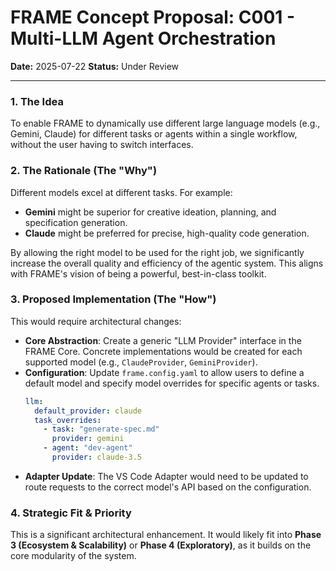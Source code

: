 # FRAME Concept Proposal: C001 - Multi-LLM Agent Orchestration

**Date:** 2025-07-22
**Status:** Under Review

---

### 1. The Idea
To enable FRAME to dynamically use different large language models (e.g., Gemini, Claude) for different tasks or agents within a single workflow, without the user having to switch interfaces.

### 2. The Rationale (The "Why")
Different models excel at different tasks. For example:
* **Gemini** might be superior for creative ideation, planning, and specification generation.
* **Claude** might be preferred for precise, high-quality code generation.

By allowing the right model to be used for the right job, we significantly increase the overall quality and efficiency of the agentic system. This aligns with FRAME's vision of being a powerful, best-in-class toolkit.

### 3. Proposed Implementation (The "How")
This would require architectural changes:
* **Core Abstraction**: Create a generic "LLM Provider" interface in the FRAME Core. Concrete implementations would be created for each supported model (e.g., `ClaudeProvider`, `GeminiProvider`).
* **Configuration**: Update `frame.config.yaml` to allow users to define a default model and specify model overrides for specific agents or tasks.
    ```yaml
    llm:
      default_provider: claude
      task_overrides:
        - task: "generate-spec.md"
          provider: gemini
        - agent: "dev-agent"
          provider: claude-3.5
    ```
* **Adapter Update**: The VS Code Adapter would need to be updated to route requests to the correct model's API based on the configuration.

### 4. Strategic Fit & Priority
This is a significant architectural enhancement. It would likely fit into **Phase 3 (Ecosystem & Scalability)** or **Phase 4 (Exploratory)**, as it builds on the core modularity of the system.
